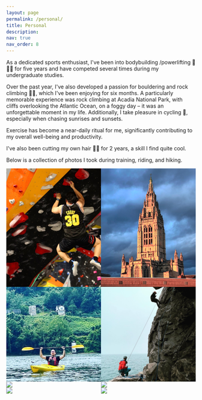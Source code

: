 ```yaml
---
layout: page
permalink: /personal/
title: Personal
description:
nav: true
nav_order: 8
---
```


As a dedicated sports enthusiast, I've been into bodybuilding /powerlifting 💪🏋️‍♂️ for five years and have competed several times during my undergraduate studies.

Over the past year, I've also developed a passion for bouldering and rock climbing 🧗‍♂️, which I've been enjoying for six months. A particularly memorable experience was rock climbing at Acadia National Park, with cliffs overlooking the Atlantic Ocean, on a foggy day – it was an unforgettable moment in my life. Additionally, I take pleasure in cycling 🚴, especially when chasing sunrises and sunsets. 

Exercise has become a near-daily ritual for me, significantly contributing to my overall well-being and productivity.

I've also been cutting my own hair 💇‍♂️ for 2 years, a skill I find quite cool.

Below is a collection of photos I took during training, riding, and hiking.

<div style="display: flex; flex-wrap: wrap; justify-content: center;">
    <img src="../assets/img/personal/fa.JPG" style="width: 50%; height: auto; flex: 0 0 50%;">
    <img src="../assets/img/personal/pitts.JPG" style="width: 50%; height: auto; flex: 0 0 50%;">
    <img src="../assets/img/personal/kayak.jpg" style="width: 50%; height: auto; flex: 0 0 50%;">
    <img src="../assets/img/personal/rock.JPG" style="width: 50%; height: auto; flex: 0 0 50%;">
    <img src="../assets/img/personal/yellow.png" style="width: 50%; height: auto; flex: 0 0 50%;">
    <img src="../assets/img/personal/bike.png" style="width: 50%; height: auto; flex: 0 0 50%;">
    <img src="../assets/img/personal/water.png" style="width: 50%; height: auto; flex: 0 0 50%;">
    <img src="../assets/img/personal/rainbow.png" style="width: 50%; height: auto; flex: 0 0 50%;">
</div>
